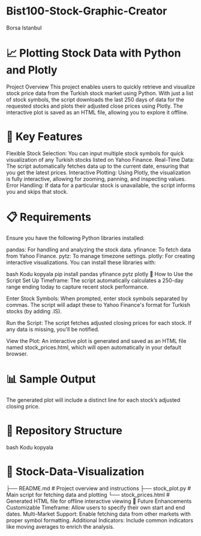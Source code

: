 # Bist100-Stock-Graphic-Creator
Borsa Istanbul

# 📈 Plotting Stock Data with Python and Plotly
Project Overview
This project enables users to quickly retrieve and visualize stock price data from the Turkish stock market using Python. With just a list of stock symbols, the script downloads the last 250 days of data for the requested stocks and plots their adjusted close prices using Plotly. The interactive plot is saved as an HTML file, allowing you to explore it offline.

# 💼 Key Features
Flexible Stock Selection: You can input multiple stock symbols for quick visualization of any Turkish stocks listed on Yahoo Finance.
Real-Time Data: The script automatically fetches data up to the current date, ensuring that you get the latest prices.
Interactive Plotting: Using Plotly, the visualization is fully interactive, allowing for zooming, panning, and inspecting values.
Error Handling: If data for a particular stock is unavailable, the script informs you and skips that stock.
# 📋 Requirements
Ensure you have the following Python libraries installed:

pandas: For handling and analyzing the stock data.
yfinance: To fetch data from Yahoo Finance.
pytz: To manage timezone settings.
plotly: For creating interactive visualizations.
You can install these libraries with:

bash
Kodu kopyala
pip install pandas yfinance pytz plotly
🔧 How to Use the Script
Set Up Timeframe: The script automatically calculates a 250-day range ending today to capture recent stock performance.

Enter Stock Symbols: When prompted, enter stock symbols separated by commas. The script will adapt these to Yahoo Finance's format for Turkish stocks (by adding .IS).

Run the Script: The script fetches adjusted closing prices for each stock. If any data is missing, you'll be notified.

View the Plot: An interactive plot is generated and saved as an HTML file named stock_prices.html, which will open automatically in your default browser.

# 📊 Sample Output
The generated plot will include a distinct line for each stock’s adjusted closing price.

# 📁 Repository Structure
bash
Kodu kopyala
# 📂 Stock-Data-Visualization
├── README.md                # Project overview and instructions
├── stock_plot.py            # Main script for fetching data and plotting
└── stock_prices.html        # Generated HTML file for offline interactive viewing
🚀 Future Enhancements
Customizable Timeframe: Allow users to specify their own start and end dates.
Multi-Market Support: Enable fetching data from other markets with proper symbol formatting.
Additional Indicators: Include common indicators like moving averages to enrich the analysis.

